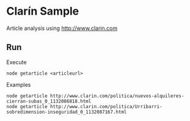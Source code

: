 ﻿# Clarín Sample

Article analysis using http://www.clarin.com

## Run

Execute

```
node getarticle <articleurl>
```

Examples
```
node getarticle http://www.clarin.com/politica/nuevos-alquileres-cierran-subas_0_1132086818.html
node getarticle http://www.clarin.com/politica/Urribarri-sobredimension-inseguridad_0_1132087167.html
```

